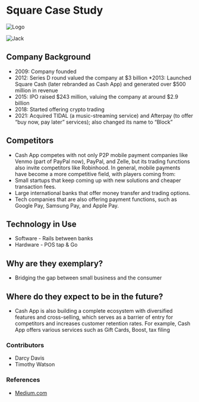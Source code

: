 # Square Case Study
![Logo](https://cdn.cookielaw.org/logos/aa498dad-1691-4c3b-894a-906c990be323/eab8b6ff-57d6-438a-a7e5-c58dd370ce73/000d8b20-8c3d-4f4f-a0da-5b515f8f20d2/Square_combinationmark_black.png)

![Jack](https://s32659.pcdn.co/wp-content/uploads/2019/02/bic_bitcoin_Jack_Dorsey.jpg.optimal.jpg)
## Company Background
* 2009: Company founded
* 2012: Series D round valued the company at $3 billion
*2013: Launched Square Cash (later rebranded as Cash App) and generated over $500 million in revenue
* 2015: IPO raised $243 million, valuing the company at around $2.9 billion
* 2018: Started offering crypto trading
* 2021: Acquired TIDAL (a music-streaming service) and Afterpay (to offer “buy now, pay later” services); also changed its name to “Block”

## Competitors
* Cash App competes with not only P2P mobile payment companies like Venmo (part of PayPal now), PayPal, and Zelle, but its trading functions also invite competitors like Robinhood. In general, mobile payments have become a more competitive field, with players coming from:
* Small startups that keep coming up with new solutions and cheaper transaction fees.
* Large international banks that offer money transfer and trading options.
* Tech companies that are also offering payment functions, such as Google Pay, Samsung Pay, and Apple Pay.

## Technology in Use
* Software - Rails between banks
* Hardware - POS tap & Go

## Why are they exemplary?
* Bridging the gap between small business and the consumer


## Where do they expect to be in the future?
* Cash App is also building a complete ecosystem with diversified features and cross-selling, which serves as a barrier of entry for competitors and increases customer retention rates. For example, Cash App offers various services such as Gift Cards, Boost, tax filing

### Contributors
* Darcy Davis
* Timothy Watson

### References
* [Medium.com](https://medium.com/@diana_56307/fintech-case-study-block-inc-formerly-known-as-square-part-1-46e0a0033075)
